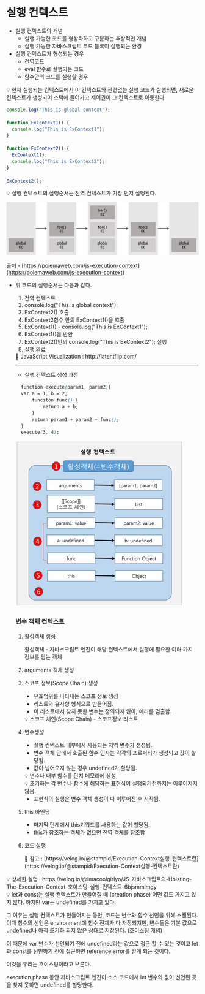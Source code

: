 # 실행 컨텍스트

- 실행 컨텍스트의 개념
  - 실행 가능한 코드를 형상화하고 구분하는 추상적인 개념
  - 실행 가능한 자바스크립트 코드 블록이 실행되는 환경
- 실행 컨텍스트가 형성되는 경우
  - 전역코드
  - eval 함수로 실행되는 코드
  - 함수안의 코드를 실행할 경우

<aside>
💡 현재 실행되는 컨텍스트에서 이 컨텍스트와 관련없는 실행 코드가 실행되면, 새로운 컨텍스트가 생성되어 스택에 들어가고 제어권이 그 컨텍스트로 이동한다.

</aside>

```jsx
console.log("This is global context");

function ExContext1() {
  console.log("This is ExContext1");
}

function ExContext2() {
  ExContext1();
  console.log("This is ExContext2");
}

ExContext2();
```

<aside>
💡 실행 컨텍스트의 실행순서는 전역 컨텍스트가 가장 먼저 실행된다.

</aside>

![출처 - 실행컨텍스트](./실행%20컨텍스트.png)

출처 - [https://poiemaweb.com/js-execution-context](https://poiemaweb.com/js-execution-context)

- 위 코드의 실행순서는 다음과 같다.

  1. 전역 컨텍스트
  2. console.log("This is global context");
  3. ExContext2() 호출
  4. ExContext2함수 안의 ExContext1()을 호출
  5. ExContext1() - console.log("This is ExContext1");
  6. ExContext1()을 반환
  7. ExContext2()안의 console.log("This is ExContext2"); 실행
  8. 실행 완료
  <aside>
  📌 JavaScript Visualization : http://latentflip.com/
    </aside>
    
    ---

  - 실행 컨텍스트 생성 과정

  ```css
    function execute(param1, param2){
    var a = 1, b = 2;
    	funciton func() {
    		return a + b;
    	}
    	return param1 + param2 + func();
    }
    execute(3, 4);
  ```

  ![실행 컨텍스트.png](./실행%20컨텍스트_1.png)

  ### 변수 객체 컨텍스트

  1. 활성객체 생성
     <aside>
     활성객체 - 자바스크립트 엔진이 해당 컨텍스트에서 실행에 필요한 여러 가지
     정보를 담는 객체
     </aside>

  2. arguments 객체 생성
  3. 스코프 정보(Scope Chain) 생성

     - 유효범위를 나타내는 스코프 정보 생성
     - 리스트와 유사항 형식으로 만들어짐.
     - 이 리스트에서 찾지 못한 변수는 정의되지 않아, 에러를 검출함.

     <aside>
     💡 스코프 체인(Scope Chain) - 스코프정보 리스트
     </aside>

  4. 변수생성

     - 실행 컨텍스트 내부에서 사용되는 지역 변수가 생성됨.
     - 변수 객체 안에서 호출된 함수 인자는 각각의 프로퍼티가 생성되고 값이 할당됨.
     - 값이 넘어오지 않는 경우 undefined가 할당됨.

     <aside>
     💡 변수나 내부 함수를 단지 메모리에 생성

     </aside>

     <aside>
     💡 초기화는 각 변수나 함수에 해당하는 표현식이 실행되기전까지는 이루어지지 않음.

     </aside>

     - 표현식의 실행은 변수 객체 생성이 다 이루어진 후 시작됨.

  5. this 바인딩
     - 마지막 단계에서 this키워드를 사용하는 값이 할당됨.
     - this가 참조하는 객체가 없으면 전역 객체를 참조함
  6. 코드 실행

     <aside>
     📌 참고 : [https://velog.io/@stampid/Execution-Context실행-컨텍스트란](https://velog.io/@stampid/Execution-Context실행-컨텍스트란)
     </aside>

<aside>
💡 상세한 설명 : https://velog.io/@imacoolgirlyo/JS-자바스크립트의-Hoisting-The-Execution-Context-호이스팅-실행-컨텍스트-6bjsmmlmgy

</aside>

<aside>
💡 let과 const는 실행 컨텍스트가 만들어질 때 (creation phase) 어떤 값도 가지고 있지 않다. 하지만 var는 undefined를 가지고 있다.

그 이유는 실행 컨텍스트가 만들어지는 동안, 코드는 변수와 함수 선언을 위해 스캔된다. 이때 함수의 선언은 environment에 함수 전체가 다 저장되지만, 변수들은 기본 값으로 undefined나 아직 초기화 되지 않은 상태로 저장된다. (호이스팅 개념)

이 때문에 var 변수가 선언되기 전에 undefined라는 값으로 접근 할 수 있는 것이고 let과 const를 선언하기 전에 접근하면 reference error를 얻게 되는 것이다.

이것을 우리는 호이스팅이라고 부른다.

execution phase 동안 자바스크립트 엔진이 소스 코드에서 let 변수의 값이 선언된 곳을 찾지 못하면 undefined를 할당한다.

</aside>
